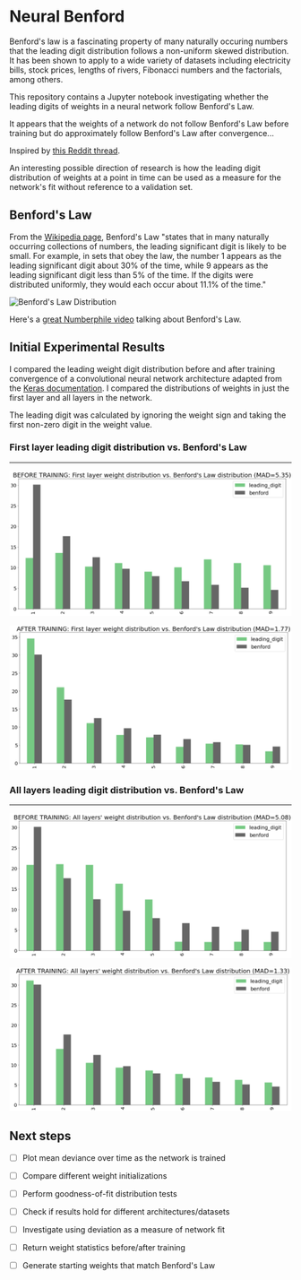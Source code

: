 # Neural Benford
Benford's law is a fascinating property of many naturally occuring numbers that the leading digit distribution follows a non-uniform skewed distribution. It has been shown to apply to a wide variety of datasets including electricity bills, stock prices, lengths of rivers, Fibonacci numbers and the factorials, among others.

This repository contains a Jupyter notebook investigating whether the leading digits of weights in a neural network follow Benford's Law.

It appears that the weights of a network do not follow Benford's Law before training but do approximately follow Benford's Law after convergence...

Inspired by [this Reddit thread](https://www.reddit.com/r/learnmachinelearning/comments/ibesos/the_weights_of_my_first_hidden_layer_start_to/).

An interesting possible direction of research is how the leading digit distribution of weights at a point in time can be used as a measure for the network's fit without reference to a validation set.

## Benford's Law
From the [Wikipedia page](https://en.wikipedia.org/wiki/Benford%27s_law), Benford's Law "states that in many naturally occurring collections of numbers, the leading significant digit is likely to be small. For example, in sets that obey the law, the number 1 appears as the leading significant digit about 30% of the time, while 9 appears as the leading significant digit less than 5% of the time. If the digits were distributed uniformly, they would each occur about 11.1% of the time."

![Benford's Law Distribution](https://upload.wikimedia.org/wikipedia/commons/thumb/4/46/Rozklad_benforda.svg/768px-Rozklad_benforda.svg.png)

Here's a [great Numberphile video](https://www.youtube.com/watch?v=XXjlR2OK1kM) talking about Benford's Law.


## Initial Experimental Results
I compared the leading weight digit distribution before and after training convergence of a convolutional neural network architecture adapted from the [Keras documentation](https://keras.io/examples/vision/mnist_convnet/). I compared the distributions of weights in just the first layer and all layers in the network. 

The leading digit was calculated by ignoring the weight sign and taking the first non-zero digit in the weight value.

### First layer leading digit distribution vs. Benford's Law
___

![Before training](https://github.com/alxcnwy/neuralbenford/blob/master/plots/before_layer1.png?raw=true)

![After training](https://github.com/alxcnwy/neuralbenford/blob/master/plots/after_layer1.png?raw=true)

### All layers leading digit distribution vs. Benford's Law
___

![Before training](https://github.com/alxcnwy/neuralbenford/blob/master/plots/before_layers.png?raw=true)

![After training](https://github.com/alxcnwy/neuralbenford/blob/master/plots/after_layers.png?raw=true)


## Next steps
- [ ] Plot mean deviance over time as the network is trained
- [ ] Compare different weight initializations
- [ ] Perform goodness-of-fit distribution tests 
- [ ] Check if results hold for different architectures/datasets
- [ ] Investigate using deviation as a measure of network fit
- [ ] Return weight statistics before/after training
- [ ] Generate starting weights that match Benford's Law

